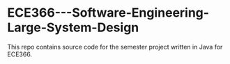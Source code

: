 # ECE366---Software-Engineering-Large-System-Design

This repo contains source code for the semester project written in Java for ECE366.
